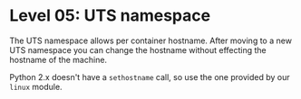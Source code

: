 # Level 05: UTS namespace

The UTS namespace allows per container hostname. After moving to a new UTS namespace you can change the hostname without effecting the hostname of the machine.

Python 2.x doesn't have a `sethostname` call, so use the one provided by our `linux` module.
